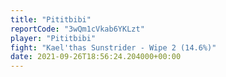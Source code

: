 ```yaml
---
title: "Pititbibi"
reportCode: "3wQm1cVkab6YKLzt"
player: "Pititbibi"
fight: "Kael'thas Sunstrider - Wipe 2 (14.6%)"
date: 2021-09-26T18:56:24.204000+00:00
---
```

